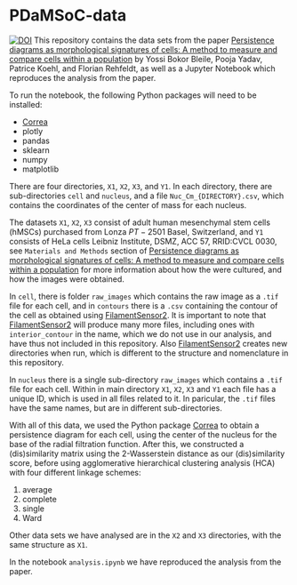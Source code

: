 # PDaMSoC-data
[![DOI](https://zenodo.org/badge/747212765.svg)](https://doi.org/10.5281/zenodo.16760102)
This repository contains the data sets from the paper [Persistence diagrams as morphological signatures of cells: A method to measure and compare cells within a population](https://files.yossi.eu/manuscripts/2310.20644.pdf) by Yossi Bokor Bleile, Pooja Yadav, Patrice Koehl, and Florian Rehfeldt, as well as a Jupyter Notebook which reproduces the analysis from the paper.

To run the notebook, the following Python packages will need to be installed:
- [Correa](correa.yossi.eu)
- plotly
- pandas
- sklearn
- numpy
- matplotlib

There are four directories, `X1`, `X2`, `X3`, and `Y1`. In each directory, there are sub-directories `cell` and `nucleus`, and a file `Nuc_Cm_{DIRECTORY}.csv`, which contains the coordinates of the center of mass for each nucleus. 

The datasets `X1`, `X2`, `X3` consist of adult human mesenchymal stem cells (hMSCs) purchased from Lonza $PT-2501$ Basel, Switzerland, and `Y1` consists of HeLa cells Leibniz Institute, DSMZ, ACC 57, RRID:CVCL 0030, see `Materials and Methods` section of [Persistence diagrams as morphological signatures of cells: A method to measure and compare cells within a population](https://files.yossi.eu/manuscripts/2310.20644.pdf) for more information about how the were cultured, and how the images were obtained.

In `cell`, there is folder `raw_images` which contains the raw image as a `.tif` file for each cell, and in `contours` there is a `.csv` containing the contour of the cell as obtained using [FilamentSensor2](https://filament-sensor.de/). It is important to note that [FilamentSensor2](https://filament-sensor.de/) will produce many more files, including ones with `interior_contour` in the name, which we do not use in our analysis, and have thus not included in this repository. Also [FilamentSensor2](https://filament-sensor.de/) creates new directories when run, which is different to the structure and nomenclature in this repository. 

In `nucleus` there is a single sub-directory `raw_images` which contains a `.tif` file for each cell. Within in main directory `X1`, `X2`, `X3` and `Y1` each file has a unique ID, which is used in all files related to it. In paricular, the `.tif` files have the same names, but are in different sub-directories.

With all of this data, we used the Python package [Correa](correa.yossi.eu) to obtain a persistence diagram for each cell, using the center of the nucleus for the base of the radial filtration function. After this, we constructed a (dis)similarity matrix using the $2$-Wasserstein distance as our (dis)similarity score, before using  agglomerative hierarchical clustering analysis (HCA) with four different linkage schemes: 

1. average 
2. complete
3. single
4. Ward

Other data sets we have analysed are in the `X2` and `X3` directories, with the same structure as `X1`.

In the notebook `analysis.ipynb` we have reproduced the analysis from the paper.
